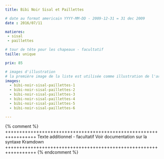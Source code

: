 ```yaml
---
title: Bibi Noir Sisal et Paillettes

# date au format americain YYYY-MM-DD - 2009-12-31 = 31 dec 2009
date : 2016/07/11

matieres:
 - sisal
 - paillettes

# tour de tête pour les chapeaux - facultatif
taille: unique

prix: 85

# images d'illustration
# la première image de la liste est utilisée comme illustration de l'article dans les pages de listing.
images:
  - bibi-noir-sisal-paillettes-1
  - bibi-noir-sisal-paillettes-2
  - bibi-noir-sisal-paillettes-3
  - bibi-noir-sisal-paillettes-4
  - bibi-noir-sisal-paillettes-5
  - bibi-noir-sisal-paillettes-6

---
```

{% comment %} +++++++++++++++++++++++++++++++++++++++++++++++++++++++++++++++++
              Texte additionnel - facultatif
              Voir documentation sur la syntaxe Kramdown
+++++++++++++++++++++++++++++++++++++++++++++++++++++++++++++++++ {% endcomment %}
